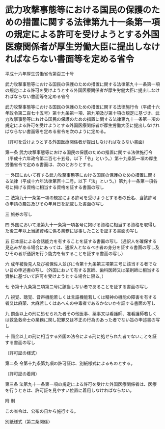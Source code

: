 # 武力攻撃事態等における国民の保護のための措置に関する法律第九十一条第一項の規定による許可を受けようとする外国医療関係者が厚生労働大臣に提出しなければならない書面等を定める省令

平成十六年厚生労働省令第百三十号

武力攻撃事態等における国民の保護のための措置に関する法律第九十一条第一項の規定による許可を受けようとする外国医療関係者が厚生労働大臣に提出しなければならない書面等を定める省令

武力攻撃事態等における国民の保護のための措置に関する法律施行令（平成十六年政令第二百七十五号）第十九条第一項、第九項及び第十項の規定に基づき、武力攻撃事態等における国民の保護のための措置に関する法律第九十一条第一項の規定による許可を受けようとする外国医療関係者が厚生労働大臣に提出しなければならない書面等を定める省令を次のように定める。

（許可を受けようとする外国医療関係者が提出しなければならない書面）

第一条 武力攻撃事態等における国民の保護のための措置に関する法律施行令（平成十六年政令第二百七十五号。以下「令」という。）第十九条第一項の厚生労働省令で定める書面は、次のとおりとする。

一 外国において有する武力攻撃事態等における国民の保護のための措置に関する法律（平成十六年法律第百十二号。以下「法」という。）第九十一条第一項各号に掲げる資格に相当する資格を証する書面の写し

二 法第九十一条第一項の規定による許可を受けようとする者の氏名、当該許可の申請の趣旨及びその年月日を記載した書面の写し

三 旅券の写し

四 外国において法第九十一条第一項各号に掲げる資格に相当する資格を取得した後三年以上当該資格に係る業務に従事したことを証する書面の写し

五 日本語による会話能力を有することを証する書面の写し（通訳人を確保する見込みがある場合にあっては、通訳人となるべき者の身分を証する書面の写し及びその者が通訳を行う能力を有することを証する書面の写し）

六 成年被後見人及び被保佐人並びに令第十九条第三項第三号に該当する者でない旨の申述書の写し（外国において有する医師、歯科医師又は薬剤師に相当する資格に基づいて許可を受けようとする場合に限る。）

七 令第十九条第三項第二号に該当しない者であることを証する書面の写し

八 視覚、聴覚、音声機能若しくは言語機能若しくは精神の機能の障害を有する者又は麻薬、大麻若しくはあへんの中毒者であるかないかを証する書面の写し

九 罰金以上の刑に処せられた者その他医事、薬事又は看護師、准看護師若しくは救急救命士の業務に関し犯罪又は不正の行為のあった者でない旨の申述書の写し

十 罰金以上の刑に相当する外国の法令による刑に処せられた者でないことを証する書面の写し

（許可証の様式）

第二条 令第十九条第九項の許可証は、別紙様式によるものとする。

（許可証の着用）

第三条 法第九十一条第一項の規定による許可を受けた外国医療関係者は、医療を行うときは、許可証を見やすい位置に着用しなければならない。

附 則

この省令は、公布の日から施行する。

別紙様式（第二条関係）

[](/./pict/H16F19001000130-001.pdf)
